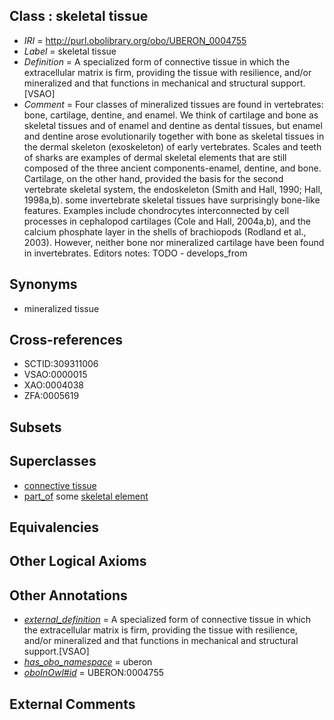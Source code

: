
## Class : skeletal tissue

 * *IRI* = http://purl.obolibrary.org/obo/UBERON_0004755
 * *Label* = skeletal tissue
 * *Definition* = A specialized form of connective tissue in which the extracellular matrix is firm, providing the tissue with resilience, and/or mineralized and that functions in mechanical and structural support.[VSAO]
 * *Comment* = Four classes of mineralized tissues are found in vertebrates: bone, cartilage, dentine, and enamel. We think of cartilage and bone as skeletal tissues and of enamel and dentine as dental tissues, but enamel and dentine arose evolutionarily together with bone as skeletal tissues in the dermal skeleton (exoskeleton) of early vertebrates. Scales and teeth of sharks are examples of dermal skeletal elements that are still composed of the three ancient components-enamel, dentine, and bone. Cartilage, on the other hand, provided the basis for the second vertebrate skeletal system, the endoskeleton (Smith and Hall, 1990; Hall, 1998a,b). some invertebrate skeletal tissues have surprisingly bone-like features. Examples include chondrocytes interconnected by cell processes in cephalopod cartilages (Cole and Hall, 2004a,b), and the calcium phosphate layer in the shells of brachiopods (Rodland et al., 2003). However, neither bone nor mineralized cartilage have been found in invertebrates. Editors notes: TODO - develops_from

## Synonyms

 * mineralized tissue

## Cross-references

 * SCTID:309311006
 * VSAO:0000015
 * XAO:0004038
 * ZFA:0005619

## Subsets


## Superclasses

 * [connective tissue](../../UBERON/84/UBERON_0002384.md)
 * [part_of](../../BFO/50/BFO_0000050.md) some [skeletal element](../../UBERON/65/UBERON_0004765.md)

## Equivalencies


## Other Logical Axioms


## Other Annotations

 * *[external_definition](../../UBPROP/01/UBPROP_0000001.md)* = A specialized form of connective tissue in which the extracellular matrix is firm, providing the tissue with resilience, and/or mineralized and that functions in mechanical and structural support.[VSAO]
 * *[has_obo_namespace](../../ce/oboInOwl#hasOBONamespace.md)* = uberon
 * *[oboInOwl#id](../../id/oboInOwl#id.md)* = UBERON:0004755

## External Comments

